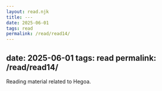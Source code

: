```yaml
---
layout: read.njk
title: ---
date: 2025-06-01
tags: read
permalink: /read/read14/
---
```


date: 2025-06-01
tags: read
permalink: /read/read14/
---

Reading material related to Hegoa.
